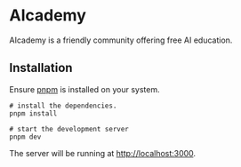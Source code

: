# AIcademy

AIcademy is a friendly community offering free AI education.

## Installation

Ensure [pnpm](https://pnpm.io) is installed on your system.

```
# install the dependencies.
pnpm install

# start the development server
pnpm dev
```

The server will be running at [http://localhost:3000](http://localhost:3000).
